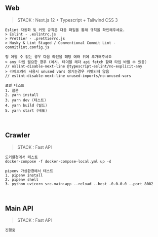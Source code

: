 ## Web

> STACK : Next.js 12 + Typescript + Tailwind CSS 3

```
Eslint 자동화 및 커밋 규칙은 다음 파일을 통해 규칙을 확인해주세요.
> Eslint - .eslintrc.js
> Prettier - .prettierrc.js
> Husky & Lint Staged / Conventional Commit Lint - commitlint.config.js

정 어쩔 수 없는 경우 다음 라인을 해당 에러 위에 추가해주세요
> any 타입 필요한 경우 (예시. 테이블 헤더 api fetch 할때 타입 바뀔 수 있음)
// eslint-disable-next-line @typescript-eslint/no-explicit-any
> 라이브러리 사용시 unused vars 생기는경우 커밋되지 않음
// eslint-disable-next-line unused-imports/no-unused-vars

로컬 테스트
1. 클론
2. yarn install
3. yarn dev (테스트)
4. yarn build (빌드)
5. yarn start (배포)

```

<br />

## Crawler

> STACK : Fast API

```
도커환경에서 테스트
docker-compose -f docker-compose-local.yml up -d

pipenv 가상환경에서 테스트
1. pipenv install
2. pipenv shell
3. python uvicorn src.main:app --reload --host -0.0.0.0 --port 8002

```

<br />

## Main API

> STACK : Fast API

```
진행중
```
